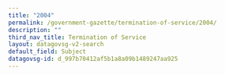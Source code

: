 ```yaml
---
title: "2004"
permalink: /government-gazette/termination-of-service/2004/
description: ""
third_nav_title: Termination of Service
layout: datagovsg-v2-search
default_field: Subject
datagovsg-id: d_997b70412af5b1a8a09b1489247aa925
---
```

